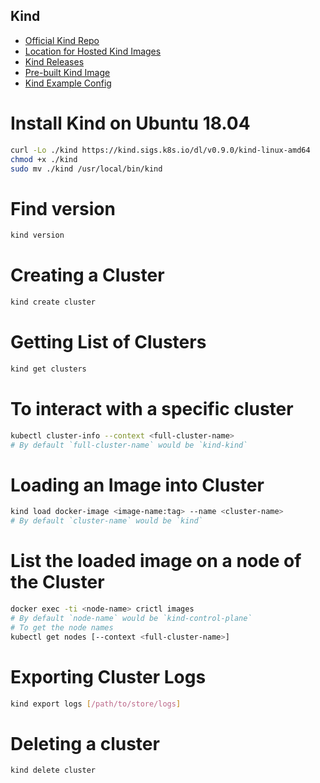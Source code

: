 ## Kind

- [Official Kind Repo](https://github.com/kubernetes-sigs/kind/)
- [Location for Hosted Kind Images](https://hub.docker.com/r/kindest/node/)
- [Kind Releases](https://github.com/kubernetes-sigs/kind/releases)
- [Pre-built Kind Image](https://kind.sigs.k8s.io/docs/design/node-image)
- [Kind Example Config](https://raw.githubusercontent.com/kubernetes-sigs/kind/master/site/content/docs/user/kind-example-config.yaml)

# Install Kind on Ubuntu 18.04

```bash
curl -Lo ./kind https://kind.sigs.k8s.io/dl/v0.9.0/kind-linux-amd64
chmod +x ./kind
sudo mv ./kind /usr/local/bin/kind
```

# Find version

```bash
kind version
```

# Creating a Cluster

```bash
kind create cluster
```

# Getting List of Clusters

```bash
kind get clusters
```

# To interact with a specific cluster

```bash
kubectl cluster-info --context <full-cluster-name>
# By default `full-cluster-name` would be `kind-kind`
```

# Loading an Image into Cluster

```bash
kind load docker-image <image-name:tag> --name <cluster-name>
# By default `cluster-name` would be `kind`
```

# List the loaded image on a node of the Cluster

```bash
docker exec -ti <node-name> crictl images
# By default `node-name` would be `kind-control-plane`
# To get the node names
kubectl get nodes [--context <full-cluster-name>]
```

# Exporting Cluster Logs

```bash
kind export logs [/path/to/store/logs]
```

# Deleting a cluster

```bash
kind delete cluster
```
